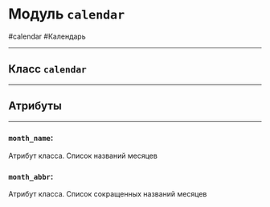 # Модуль `calendar`
#calendar #Календарь 
***

## Класс `calendar`
***


## Атрибуты
***
### `month_name`:
Атрибут класса. Список названий месяцев

### `month_abbr`:
Атрибут класса. Список сокращенных названий месяцев